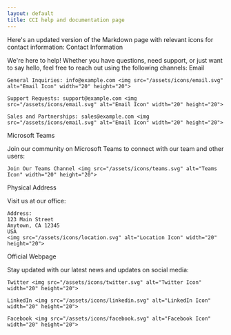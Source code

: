 ```yaml
---
layout: default
title: CCI help and documentation page
---
```


Here's an updated version of the Markdown page with relevant icons for contact information:
Contact Information

We're here to help! Whether you have questions, need support, or just want to say hello, feel free to reach out using the following channels:
Email

    General Inquiries: info@example.com <img src="/assets/icons/email.svg" alt="Email Icon" width="20" height="20">

    Support Requests: support@example.com <img src="/assets/icons/email.svg" alt="Email Icon" width="20" height="20">

    Sales and Partnerships: sales@example.com <img src="/assets/icons/email.svg" alt="Email Icon" width="20" height="20">

Microsoft Teams

Join our community on Microsoft Teams to connect with our team and other users:

    Join Our Teams Channel <img src="/assets/icons/teams.svg" alt="Teams Icon" width="20" height="20">

Physical Address

Visit us at our office:

    Address:
    123 Main Street
    Anytown, CA 12345
    USA
    <img src="/assets/icons/location.svg" alt="Location Icon" width="20" height="20">


Official Webpage

Stay updated with our latest news and updates on social media:

    Twitter <img src="/assets/icons/twitter.svg" alt="Twitter Icon" width="20" height="20">

    LinkedIn <img src="/assets/icons/linkedin.svg" alt="LinkedIn Icon" width="20" height="20">

    Facebook <img src="/assets/icons/facebook.svg" alt="Facebook Icon" width="20" height="20">
